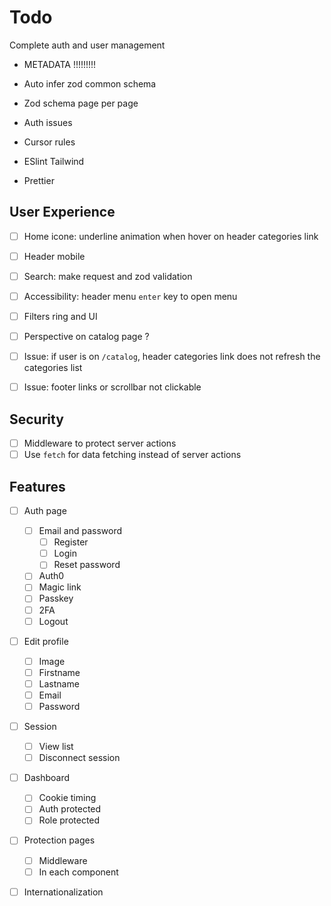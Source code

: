 # Todo

Complete auth and user management

- METADATA !!!!!!!!!

- Auto infer zod common schema
- Zod schema page per page
- Auth issues

- Cursor rules

- ESlint Tailwind
- Prettier

## User Experience

- [ ] Home icone: underline animation when hover on header categories link
- [ ] Header mobile
- [ ] Search: make request and zod validation
- [ ] Accessibility: header menu `enter` key to open menu
- [ ] Filters ring and UI
- [ ] Perspective on catalog page ?

- [ ] Issue: if user is on `/catalog`, header categories link does not refresh the categories list
- [ ] Issue: footer links or scrollbar not clickable

## Security

- [ ] Middleware to protect server actions
- [ ] Use `fetch` for data fetching instead of server actions

## Features

- [ ] Auth page

    - [ ] Email and password
        - [ ] Register
        - [ ] Login
        - [ ] Reset password
    - [ ] Auth0
    - [ ] Magic link
    - [ ] Passkey
    - [ ] 2FA
    - [ ] Logout

- [ ] Edit profile

    - [ ] Image
    - [ ] Firstname
    - [ ] Lastname
    - [ ] Email
    - [ ] Password

- [ ] Session

    - [ ] View list
    - [ ] Disconnect session

- [ ] Dashboard

    - [ ] Cookie timing
    - [ ] Auth protected
    - [ ] Role protected

- [ ] Protection pages

    - [ ] Middleware
    - [ ] In each component

- [ ] Internationalization
